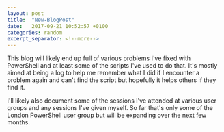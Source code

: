 ```yaml
---
layout: post
title:  "New-BlogPost"
date:   2017-09-21 10:52:57 +0100
categories: random
excerpt_separator: <!--more-->
---
```


This blog will likely end up full of various problems I've fixed with PowerShell and at least some of the scripts I've used to do that. It's mostly aimed at being a log to help me remember what I did if I encounter a problem again and can't find the script but hopefully it helps others if they find it.

I'll likely also document some of the sessions I've attended at various user groups and any sessions I've given myself. So far that's only some of the London PowerShell user group but will be expanding over the next few months.
